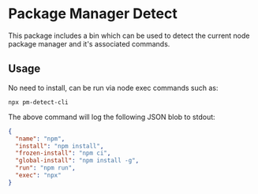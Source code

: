 # Package Manager Detect

This package includes a bin which can be used to detect the current node package manager and it's associated commands.

## Usage

No need to install, can be run via node exec commands such as:

```
npx pm-detect-cli
```

The above command will log the following JSON blob to stdout:

```json
{
  "name": "npm",
  "install": "npm install",
  "frozen-install": "npm ci",
  "global-install": "npm install -g",
  "run": "npm run",
  "exec": "npx"
}
```
